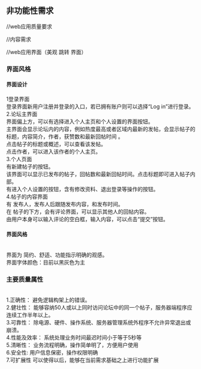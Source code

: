 
## 非功能性需求
//web应用质量要求

//内容需求 

//web应用界面（美观 跳转 界面）
### 界面风格
#### 界面设计

1登录界面   
登录界面新用户注册并登录的入口，若已拥有账户则可以选择“Log in”进行登录。        
2.论坛主界面    
界面偏上方，可以有选择进入个人主页和个人设置的界面按钮。   
主界面会显示论坛内的内容，例如热度最高或者区域内最新的发帖，会显示帖子的标题，内容简介，作者，获赞数和最新回帖时间 。    
点击帖子的标题或概述，可以查看该发帖。
</br>点击作者，可以进入该作者的个人主页。
</br>3.个人页面    
有新建帖子的按钮。  
该界面可以显示已发布的帖子，回帖数和最新回帖时间。点击标题即可进入帖子内部。   
有进入个人设置的按钮，含有修改资料、退出登录等操作的按钮。
</br>4.帖子的内容界面    
有 发布人，发布人后跟随发布内容，和发布时间。    
在 帖子的下方，会有评论界面，可以显示其他人的回帖内容。    
由用户本身可以输入评论的空白框，输入内容，可以点击“提交”按钮。

#### 界面风格
</br>界面为 简约、舒适、功能指示明确的观感。
</br>界面字体颜色：目前以黑灰色为主

### 主要质量属性
</br>1.正确性：
避免逻辑构架上的错误。
</br>2.健壮性：
能够容纳50人或以上同时访问论坛中的同一个帖子，服务器端程序应连续工作半年以上。
</br>3.可靠性：
除电源、硬件、操作系统、服务器管理系统外程序不允许异常退出或崩溃。
</br>4.性能及效率：
系统处理业务时间最迟时间小于等于5秒等
</br>5.清晰性：
业务流程明确，操作简单明了，方便用户使用
</br>6.安全性:
用户信息保密，操作权限明确
</br>7.可扩展性
可以使得以后，能够在当前需求基础之上进行功能扩展

